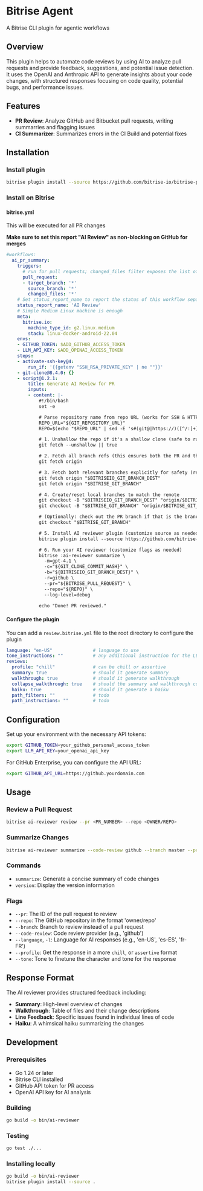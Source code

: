 # Bitrise Agent

A Bitrise CLI plugin for agentic workflows

## Overview

This plugin helps to automate code reviews by using AI to analyze pull requests and provide feedback, suggestions, and potential issue detection. It uses the OpenAI and Anthropic API to generate insights about your code changes, with structured responses focusing on code quality, potential bugs, and performance issues.

## Features

- **PR Review**: Analyze GitHub and Bitbucket pull requests, writing summarries and flagging issues
- **CI Summarizer**: Summarizes errors in the CI Build and potential fixes

## Installation

### Install plugin

```bash
bitrise plugin install --source https://github.com/bitrise-io/bitrise-plugins-agent.git
```

### Install on Bitrise

#### bitrise.yml

This will be executed for all PR changes

**Make sure to set this report "AI Review" as non-blocking on GitHub for merges**

```yml
#workflows:
  ai_pr_summary:
    triggers:
      # run for pull requests; changed_files filter exposes the list of changed files
      pull_request:
      - target_branch: '*'
        source_branch: '*'
        changed_files: '*'
    # Set status_report_name to report the status of this workflow separately.
    status_report_name: 'AI Review'
    # Simple Medium Linux machine is enough
    meta:
      bitrise.io:
        machine_type_id: g2.linux.medium
        stack: linux-docker-android-22.04
    envs:
    - GITHUB_TOKEN: $ADD_GITHUB_ACCESS_TOKEN
    - LLM_API_KEY: $ADD_OPENAI_ACCESS_TOKEN
    steps:
    - activate-ssh-key@4:
        run_if: '{{getenv "SSH_RSA_PRIVATE_KEY" | ne ""}}'
    - git-clone@8.4.0: {}
    - script@1.2.1:
        title: Generate AI Review for PR
        inputs:
        - content: |-            
            #!/bin/bash
            set -e

            # Parse repository name from repo URL (works for SSH & HTTPS)
            REPO_URL="${GIT_REPOSITORY_URL}"
            REPO=$(echo "$REPO_URL" | sed -E 's#(git@|https://)([^/:]+)[/:]([^/]+)/([^.]+)(\.git)?#\3/\4#')

            # 1. Unshallow the repo if it's a shallow clone (safe to run even if already full)
            git fetch --unshallow || true

            # 2. Fetch all branch refs (this ensures both the PR and the target/destination branch are present)
            git fetch origin

            # 3. Fetch both relevant branches explicitly for safety (redundant but safe)
            git fetch origin "$BITRISEIO_GIT_BRANCH_DEST"
            git fetch origin "$BITRISE_GIT_BRANCH"

            # 4. Create/reset local branches to match the remote
            git checkout -B "$BITRISEIO_GIT_BRANCH_DEST" "origin/$BITRISEIO_GIT_BRANCH_DEST"
            git checkout -B "$BITRISE_GIT_BRANCH" "origin/$BITRISE_GIT_BRANCH"

            # (Optionally: check out the PR branch if that is the branch you want to analyze)
            git checkout "$BITRISE_GIT_BRANCH"

            # 5. Install AI reviewer plugin (customize source as needed)
            bitrise plugin install --source https://github.com/bitrise-io/bitrise-plugins-ai-reviewer.git

            # 6. Run your AI reviewer (customize flags as needed)
            bitrise :ai-reviewer summarize \
              -m=gpt-4.1 \
              -c="${GIT_CLONE_COMMIT_HASH}" \
              -b="${BITRISEIO_GIT_BRANCH_DEST}" \
              -r=github \
              --pr="${BITRISE_PULL_REQUEST}" \
              --repo="${REPO}" \
              --log-level=debug

            echo "Done! PR reviewed."
```

#### Configure the plugin

You can add a `review.bitrise.yml` file to the root directory to configure the plugin

```yml
language: "en-US"               # language to use
tone_instructions: ""           # any additional instruction for the LLM on how to respond
reviews:
  profile: "chill"              # can be chill or assertive
  summary: true                 # should it generate summary
  walkthrough: true             # should it generate walkthrough
  collapse_walkthrough: true    # should the summary and walkthrough collapsed
  haiku: true                   # should it generate a haiku
  path_filters: ""              # todo
  path_instructions: ""         # todo
```

## Configuration

Set up your environment with the necessary API tokens:

```bash
export GITHUB_TOKEN=your_github_personal_access_token
export LLM_API_KEY=your_openai_api_key
```

For GitHub Enterprise, you can configure the API URL:

```bash
export GITHUB_API_URL=https://github.yourdomain.com
```

## Usage

### Review a Pull Request

```bash
bitrise ai-reviewer review --pr <PR_NUMBER> --repo <OWNER/REPO>
```

### Summarize Changes

```bash
bitrise ai-reviewer summarize --code-review github --branch master --pr <PR_NUMBER> --repo <OWNER/REPO> 
```

### Commands

- `summarize`: Generate a concise summary of code changes
- `version`: Display the version information

### Flags

- `--pr`: The ID of the pull request to review
- `--repo`: The GitHub repository in the format 'owner/repo'
- `--branch`: Branch to review instead of a pull request
- `--code-review`: Code review provider (e.g., 'github')
- `--language`, `-l`: Language for AI responses (e.g., 'en-US', 'es-ES', 'fr-FR')
- `--profile`: Get the response in a more `chill`, or `assertive` format
- `--tone`: Tone to finetune the character and tone for the response

## Response Format

The AI reviewer provides structured feedback including:

- **Summary**: High-level overview of changes
- **Walkthrough**: Table of files and their change descriptions
- **Line Feedback**: Specific issues found in individual lines of code
- **Haiku**: A whimsical haiku summarizing the changes

## Development

### Prerequisites

- Go 1.24 or later
- Bitrise CLI installed
- GitHub API token for PR access
- OpenAI API key for AI analysis

### Building

```bash
go build -o bin/ai-reviewer
```

### Testing

```bash
go test ./...
```

### Installing locally

```bash
go build -o bin/ai-reviewer
bitrise plugin install --source .
```

